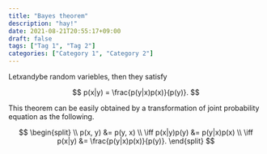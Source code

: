 ```yaml
---
title: "Bayes theorem"
description: "hay!"
date: 2021-08-21T20:55:17+09:00
draft: false
tags: ["Tag 1", "Tag 2"]
categories: ["Category 1", "Category 2"]
---
```



Let$x$and$y$be random variebles, then they satisfy

$$
p(x|y) = \frac{p(y|x)p(x)}{p(y)}.
$$

This theorem can be easily obtained by a	transformation of joint probability equation as the following.

$$
\begin{split} \\
p(x, y) &= p(y, x) \\
\iff p(x|y)p(y) &= p(y|x)p(x)  \\
\iff p(x|y) &= \frac{p(y|x)p(x)}{p(y)}.
\end{split}
$$
